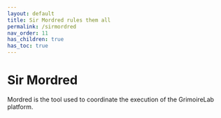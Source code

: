 ```yaml
---
layout: default
title: Sir Mordred rules them all
permalink: /sirmordred
nav_order: 11
has_children: true
has_toc: true
---
```


# Sir Mordred

Mordred is the tool used to coordinate the execution of the GrimoireLab
platform.
